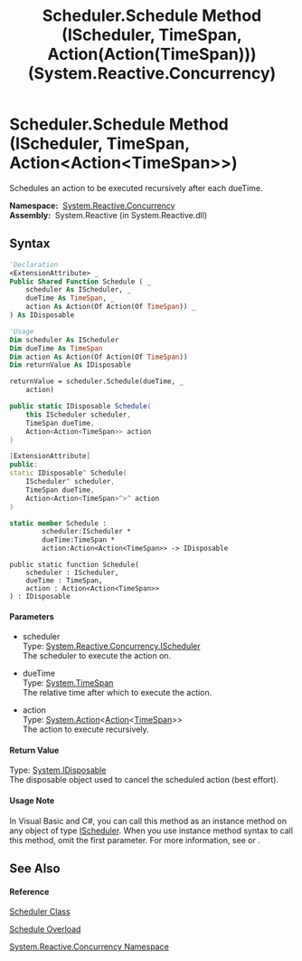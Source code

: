 ﻿---
title: Scheduler.Schedule Method (IScheduler, TimeSpan, Action(Action(TimeSpan))) (System.Reactive.Concurrency)
TOCTitle: Schedule Method (IScheduler, TimeSpan, Action(Action(TimeSpan)))
ms:assetid: M:System.Reactive.Concurrency.Scheduler.Schedule(System.Reactive.Concurrency.IScheduler,System.TimeSpan,System.Action{System.Action{System.TimeSpan}})
ms:mtpsurl: https://msdn.microsoft.com/en-us/library/system.reactive.concurrency.scheduler.schedule(v=VS.103)
ms:contentKeyID: 36068319
ms.date: 06/28/2011
mtps_version: v=VS.103
dev_langs:
- vb
- csharp
- c++
- fsharp
- jscript
---

# Scheduler.Schedule Method (IScheduler, TimeSpan, Action\<Action\<TimeSpan\>\>)

Schedules an action to be executed recursively after each dueTime.

**Namespace:**  [System.Reactive.Concurrency](hh229042\(v=vs.103\).md)  
**Assembly:**  System.Reactive (in System.Reactive.dll)

## Syntax

``` vb
'Declaration
<ExtensionAttribute> _
Public Shared Function Schedule ( _
    scheduler As IScheduler, _
    dueTime As TimeSpan, _
    action As Action(Of Action(Of TimeSpan)) _
) As IDisposable
```

``` vb
'Usage
Dim scheduler As IScheduler
Dim dueTime As TimeSpan
Dim action As Action(Of Action(Of TimeSpan))
Dim returnValue As IDisposable

returnValue = scheduler.Schedule(dueTime, _
    action)
```

``` csharp
public static IDisposable Schedule(
    this IScheduler scheduler,
    TimeSpan dueTime,
    Action<Action<TimeSpan>> action
)
```

``` c++
[ExtensionAttribute]
public:
static IDisposable^ Schedule(
    IScheduler^ scheduler, 
    TimeSpan dueTime, 
    Action<Action<TimeSpan>^>^ action
)
```

``` fsharp
static member Schedule : 
        scheduler:IScheduler * 
        dueTime:TimeSpan * 
        action:Action<Action<TimeSpan>> -> IDisposable 
```

``` jscript
public static function Schedule(
    scheduler : IScheduler, 
    dueTime : TimeSpan, 
    action : Action<Action<TimeSpan>>
) : IDisposable
```

#### Parameters

  - scheduler  
    Type: [System.Reactive.Concurrency.IScheduler](hh229149\(v=vs.103\).md)  
    The scheduler to execute the action on.  

<!-- end list -->

  - dueTime  
    Type: [System.TimeSpan](https://msdn.microsoft.com/en-us/library/269ew577)  
    The relative time after which to execute the action.  

<!-- end list -->

  - action  
    Type: [System.Action](https://msdn.microsoft.com/en-us/library/018hxwa8)\<[Action](https://msdn.microsoft.com/en-us/library/018hxwa8)\<[TimeSpan](https://msdn.microsoft.com/en-us/library/269ew577)\>\>  
    The action to execute recursively.  

#### Return Value

Type: [System.IDisposable](https://msdn.microsoft.com/en-us/library/aax125c9)  
The disposable object used to cancel the scheduled action (best effort).  

#### Usage Note

In Visual Basic and C\#, you can call this method as an instance method on any object of type [IScheduler](hh229149\(v=vs.103\).md). When you use instance method syntax to call this method, omit the first parameter. For more information, see [](https://msdn.microsoft.com/en-us/library/Bb384936) or [](https://msdn.microsoft.com/en-us/library/Bb383977).

## See Also

#### Reference

[Scheduler Class](hh229170\(v=vs.103\).md)

[Schedule Overload](hh229081\(v=vs.103\).md)

[System.Reactive.Concurrency Namespace](hh229042\(v=vs.103\).md)

